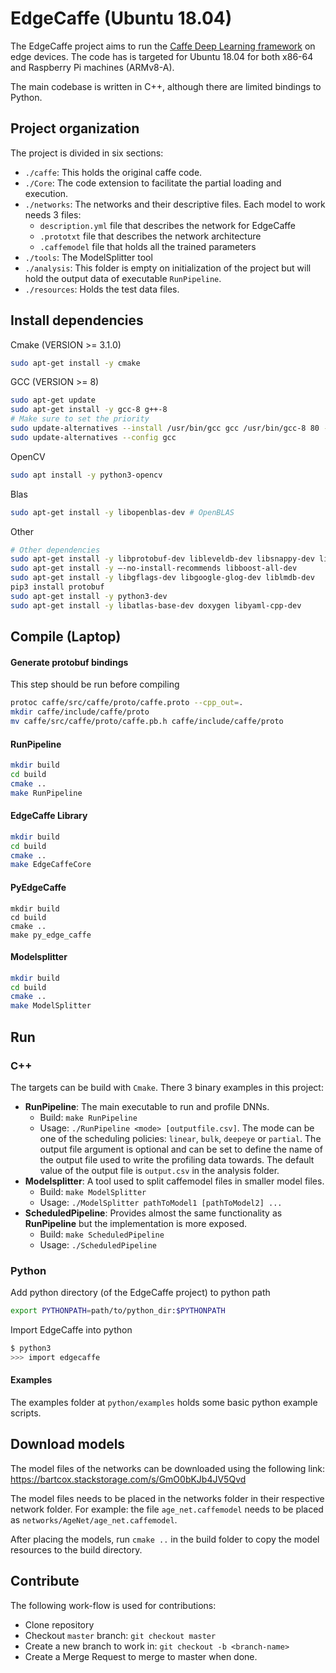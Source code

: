 # EdgeCaffe (Ubuntu 18.04)

The EdgeCaffe project aims to run the [Caffe Deep Learning framework](https://github.com/BVLC/caffe) on edge devices. The code has is targeted for Ubuntu 18.04 for both x86-64 and Raspberry Pi machines (ARMv8-A).

The main codebase is written in C++, although there are limited bindings to Python.

## Project organization

The project is divided in six sections:

* `./caffe`: This holds the original caffe code.
* `./Core`: The code extension to facilitate the partial loading and execution.
* `./networks`: The networks and their descriptive files. Each model to work needs 3 files:
  * `description.yml` file that describes the network for EdgeCaffe
  * `.prototxt` file that describes the network architecture
  * `.caffemodel` file that holds all the trained parameters
* `./tools`: The ModelSplitter tool
* `./analysis`: This folder is empty on initialization of the project but will hold the output data of executable `RunPipeline`.
* `./resources`: Holds the test data files.

## Install dependencies

Cmake (VERSION  >= 3.1.0)

```bash
sudo apt-get install -y cmake
```

GCC (VERSION >= 8)

```bash
sudo apt-get update
sudo apt-get install -y gcc-8 g++-8
# Make sure to set the priority
sudo update-alternatives --install /usr/bin/gcc gcc /usr/bin/gcc-8 80 --slave /usr/bin/g++ g++ /usr/bin/g++-8 --slave /usr/bin/gcov gcov /usr/bin/gcov-8
sudo update-alternatives --config gcc
```

OpenCV

```bash
sudo apt install -y python3-opencv
```

Blas

```bash
sudo apt-get install -y libopenblas-dev # OpenBLAS
```

Other

```bash
# Other dependencies
sudo apt-get install -y libprotobuf-dev libleveldb-dev libsnappy-dev libopencv-dev libhdf5-serial-dev libboost-all-dev protobuf-compiler
sudo apt-get install -y —-no-install-recommends libboost-all-dev
sudo apt-get install -y libgflags-dev libgoogle-glog-dev liblmdb-dev
pip3 install protobuf
sudo apt-get install -y python3-dev
sudo apt-get install -y libatlas-base-dev doxygen libyaml-cpp-dev
```

## Compile (Laptop)

#### Generate protobuf bindings
This step should be run before compiling

```bash
protoc caffe/src/caffe/proto/caffe.proto --cpp_out=.
mkdir caffe/include/caffe/proto
mv caffe/src/caffe/proto/caffe.pb.h caffe/include/caffe/proto
```


#### RunPipeline

```bash
mkdir build
cd build
cmake ..
make RunPipeline
```

#### EdgeCaffe Library

```bash
mkdir build
cd build
cmake ..
make EdgeCaffeCore
```

#### PyEdgeCaffe

```
mkdir build
cd build
cmake ..
make py_edge_caffe
```

#### Modelsplitter

```bash
mkdir build
cd build
cmake ..
make ModelSplitter
```

## Run

### C++

The targets can be build with `Cmake`. There 3 binary examples in this project:

* **RunPipeline**: The main executable to run and profile DNNs.
  * Build: `make RunPipeline`
  * Usage: `./RunPipeline <mode> [outputfile.csv]`. The mode can be one of the scheduling policies: `linear`, `bulk`, `deepeye` or `partial`. The output file argument is optional and can be set to define the name of the output file used to write the profiling data towards. The default value of the output file is `output.csv` in the analysis folder.
* **Modelsplitter**: A tool used to split caffemodel files in smaller model files.
  * Build: `make ModelSplitter`
  * Usage: `./ModelSplitter pathToModel1 [pathToModel2] ...`
* **ScheduledPipeline**: Provides almost the same functionality as **RunPipeline** but the implementation is more exposed. 
  * Build: `make ScheduledPipeline`
  * Usage: `./ScheduledPipeline`

### Python

Add python directory (of the EdgeCaffe project) to python path

```bash
export PYTHONPATH=path/to/python_dir:$PYTHONPATH
```

Import EdgeCaffe into python

```bash
$ python3
>>> import edgecaffe
```

#### Examples

The examples folder at `python/examples` holds some basic python example scripts.

## Download models

The model files of the networks can be downloaded using the following link: https://bartcox.stackstorage.com/s/GmO0bKJb4JV5Qvd

The model files needs to be placed in the networks folder in their respective network folder. For example: the file `age_net.caffemodel` needs to be placed as `networks/AgeNet/age_net.caffemodel`.

After placing the models, run `cmake ..` in the build folder to copy the model resources to the build directory.

## Contribute

The following work-flow is used for contributions:

* Clone repository
* Checkout `master` branch: `git checkout master`
* Create a new branch to work in: `git checkout -b <branch-name>`
* Create a Merge Request to merge to master when done.